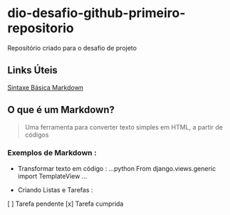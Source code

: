 # dio-desafio-github-primeiro-repositorio
Repositório criado para o desafio de projeto

## Links Úteis
[Sintaxe Básica Markdown](https://www.markdownguide.org/)

## O que é um Markdown? 
> Uma ferramenta para converter texto simples em HTML, a partir de códigos

### Exemplos de Markdown : 

- Transformar texto em código :
...python
From django.views.generic import TemplateView 
...

- Criando Listas e Tarefas :

[ ] Tarefa pendente
[x] Tarefa cumprida
